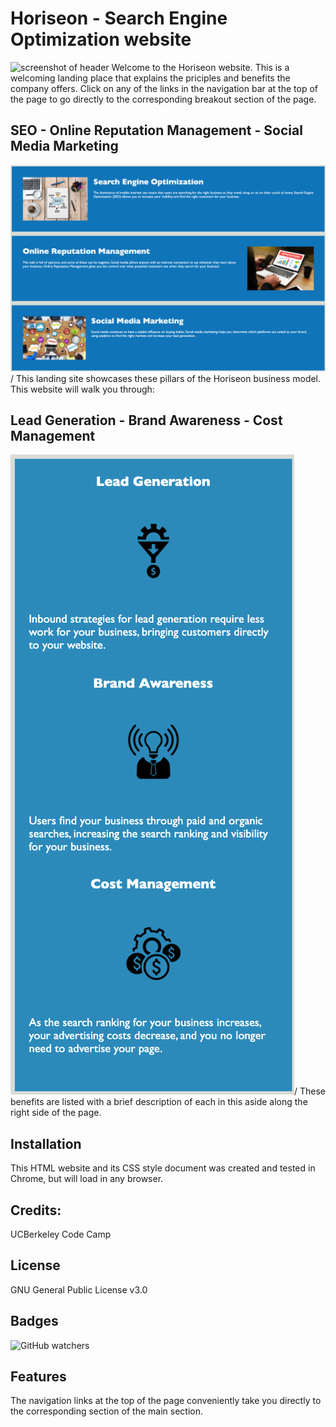 # Horiseon - Search Engine Optimization website
![screenshot of header](images/Header.png)
Welcome to the Horiseon website.  This is a welcoming landing place that explains the priciples and benefits the company offers.  Click on any of the links in the navigation bar at the top of the page to go directly to the corresponding breakout section of the page.

## SEO - Online Reputation Management - Social Media Marketing
![screenshot of left section](images/Article1.png)/
This landing site showcases these pillars of the Horiseon business model.  This website will walk you through:

## Lead Generation - Brand Awareness - Cost Management
![screenshot of right aside](images/Article2.png)/
These benefits are listed with a brief description of each in this aside along the right side of the page.

## Installation
This HTML website and its CSS style document was created and tested in Chrome, but will load in any browser.

## Credits:
UCBerkeley Code Camp

## License
GNU General Public License v3.0

## Badges
![GitHub watchers](https://img.shields.io/github/watchers/jamesboblak/refactor-assignment?style=for-the-badge)

## Features
The navigation links at the top of the page conveniently take you directly to the corresponding section of the main section.

